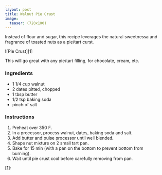 ```yaml
---
layout: post
title: Walnut Pie Crust
image:
  teaser: (720x100)
---
```


Instead of flour and sugar, this recipe leverages the natural sweetnessa and fragrance of toasted nuts as a pie/tart curst.

![Pie Crust][1]

This will go great with any pie/tart filling, for chocolate, cream, etc.

### Ingredients
- 1 1/4 cup walnut
- 2 dates pitted, chopped
- 1 tbsp butter
- 1/2 tsp baking soda
- pinch of salt

### Instructions
1. Preheat over 350 F.
1. In a processor, process walnut, dates, baking soda and salt.
1. Add butter and pulse processor until well blended.
1. Shape nut mixture on 2 small tart pan.
1. Bake for 15 min (with a pan on the bottom to prevent bottom from burning).
1. Wait until pie crust cool before carefully removing from pan.

[1]: 
